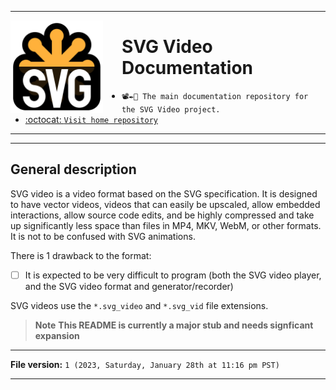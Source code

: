 
***

<img src="/SVG_Logo.svg" width="148" height="148" align="left" style="margin-right: 30px">

# SVG Video Documentation

- `📽️✒️📖️ The main documentation repository for the SVG Video project.`
- [:octocat: `Visit home repository`](https://github.com/seanpm2001/SVG_Video/)

***

***

## General description

SVG video is a video format based on the SVG specification. It is designed to have vector videos, videos that can easily be upscaled, allow embedded interactions, allow source code edits, and be highly compressed and take up significantly less space than files in MP4, MKV, WebM, or other formats. It is not to be confused with SVG animations.

There is 1 drawback to the format:

- [ ] It is expected to be very difficult to program (both the SVG video player, and the SVG video format and generator/recorder)

SVG videos use the `*.svg_video` and `*.svg_vid` file extensions.

> **Note** **This README is currently a major stub and needs signficant expansion**

***

**File version:** `1 (2023, Saturday, January 28th at 11:16 pm PST)`

***
